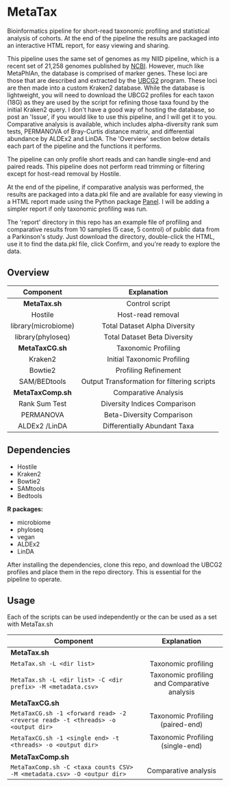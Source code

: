 # MetaTax
Bioinformatics pipeline for short-read taxonomic profiling and statistical analysis of cohorts. At the end of the pipeline the results are packaged into an interactive HTML report, for easy viewing and sharing.

This pipeline uses the same set of genomes as my NIID pipeline, which is a recent set of 21,258 genomes published by [NCBI](https://ncbiinsights.ncbi.nlm.nih.gov/2025/01/14/updated-bacterial-and-archaeal-reference-genome-collection-2/). However, much like MetaPhlAn, the database is comprised of marker genes. These loci are those that are described and extracted by the [UBCG2](http://leb.snu.ac.kr/ubcg2) program. These loci are then made into a custom Kraken2 database. While the database is lightweight, you will need to download the UBCG2 profiles for each taxon (18G) as they are used by the script for refining those taxa found by the initial Kraken2 query. I don't have a good way of hosting the database, so post an 'Issue', if you would like to use this pipeline, and I will get it to you. Comparative analysis is available, which includes alpha-diversity rank sum tests, PERMANOVA of Bray-Curtis distance matrix, and differential abundance by ALDEx2 and LinDA. The 'Overview' section below details each part of the pipeline and the functions it performs.

The pipeline can only profile short reads and can handle single-end and paired reads. This pipeline does not perform read trimming or filtering except for host-read removal by Hostile.

At the end of the pipeline, if comparative analysis was performed, the results are packaged into a data.pkl file and are available for easy viewing in a HTML report made using the Python package [Panel](https://panel.holoviz.org/). I will be adding a simpler report if only taxonomic profiling was run.

The 'report' directory in this repo has an example file of profiling and comparative results from 10 samples (5 case, 5 control) of public data from a Parkinson's study. Just download the directory, double-click the HTML, use it to find the data.pkl file, click Confirm, and you're ready to explore the data.

## Overview

| Component        | Explanation            |
|:-------------:|:-------------------------:|
| **MetaTax.sh**     | Control script           |
| Hostile        | Host-read removal        |
| library(microbiome) | Total Dataset Alpha Diversity |
| library(phyloseq) | Total Dataset Beta Diversity |
| **MetaTaxCG.sh**   | Taxonomic Profiling      |
| Kraken2        | Initial Taxonomic Profiling|
| Bowtie2        | Profiling Refinement |
| SAM/BEDtools   | Output Transformation for filtering scripts |
| **MetaTaxComp.sh** | Comparative Analysis   |
| Rank Sum Test | Diversity Indices Comparison |
| PERMANOVA | Beta-Diversity Comparison | 
| ALDEx2 /LinDA | Differentially Abundant Taxa | 

## Dependencies
- Hostile
- Kraken2
- Bowtie2
- SAMtools
- Bedtools

**R packages:**
- microbiome
- phyloseq
- vegan
- ALDEx2
- LinDA

After installing the dependencies, clone this repo, and download the UBCG2 profiles and place them in the repo directory. This is essential for the pipeline to operate.

## Usage

Each of the scripts can be used independently or the can be used as a set with MetaTax.sh

| Component        | Explanation            |
|-------------|:-------------------------:|
| **MetaTax.sh**                                             |            |
| `MetaTax.sh -L <dir list>`                                  | Taxonomic profiling        |
| `MetaTax.sh -L <dir list> -C <dir prefix> -M <metadata.csv>` | Taxonomic profiling and Comparative analysis |
| **MetaTaxCG.sh**                                           |       |
| `MetaTaxCG.sh -1 <forward read> -2 <reverse read> -t <threads> -o <output dir>`        | Taxonomic Profiling (paired-end)|
| `MetaTaxCG.sh -1 <single end> -t <threads> -o <output dir>`                            | Taxonomic Profiling (single-end) |
| **MetaTaxComp.sh**                                                               |   |
| `MetaTaxComp.sh -C <taxa counts CSV> -M <metadata.csv> -O <outpur dir>` | Comparative analysis |
